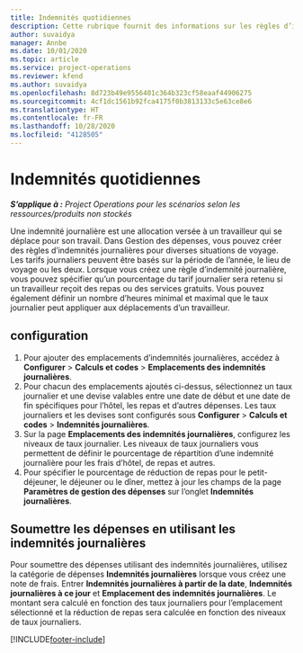 ```yaml
---
title: Indemnités quotidiennes
description: Cette rubrique fournit des informations sur les règles d’indemnités journalières utilisées dans la gestion des dépenses.
author: suvaidya
manager: Annbe
ms.date: 10/01/2020
ms.topic: article
ms.service: project-operations
ms.reviewer: kfend
ms.author: suvaidya
ms.openlocfilehash: 8d723b49e9556401c364b323cf58eaaf44906275
ms.sourcegitcommit: 4cf1dc1561b92fca4175f0b3813133c5e63ce8e6
ms.translationtype: HT
ms.contentlocale: fr-FR
ms.lasthandoff: 10/28/2020
ms.locfileid: "4128505"
---
```

# <a name="per-diems"></a>Indemnités quotidiennes

_**S’applique à :** Project Operations pour les scénarios selon les ressources/produits non stockés_


Une indemnité journalière est une allocation versée à un travailleur qui se déplace pour son travail. Dans Gestion des dépenses, vous pouvez créer des règles d’indemnités journalières pour diverses situations de voyage. Les tarifs journaliers peuvent être basés sur la période de l’année, le lieu de voyage ou les deux. Lorsque vous créez une règle d’indemnité journalière, vous pouvez spécifier qu’un pourcentage du tarif journalier sera retenu si un travailleur reçoit des repas ou des services gratuits. Vous pouvez également définir un nombre d’heures minimal et maximal que le taux journalier peut appliquer aux déplacements d’un travailleur.

## <a name="configuration"></a>configuration 

1. Pour ajouter des emplacements d’indemnités journalières, accédez à **Configurer** > **Calculs et codes** > **Emplacements des indemnités journalières**.
2. Pour chacun des emplacements ajoutés ci-dessus, sélectionnez un taux journalier et une devise valables entre une date de début et une date de fin spécifiques pour l’hôtel, les repas et d’autres dépenses. Les taux journaliers et les devises sont configurés sous **Configurer** > **Calculs et codes** > **Indemnités journalières**.
3. Sur la page **Emplacements des indemnités journalières**, configurez les niveaux de taux journalier. Les niveaux de taux journaliers vous permettent de définir le pourcentage de répartition d’une indemnité journalière pour les frais d’hôtel, de repas et autres. 
4. Pour spécifier le pourcentage de réduction de repas pour le petit-déjeuner, le déjeuner ou le dîner, mettez à jour les champs de la page **Paramètres de gestion des dépenses** sur l’onglet **Indemnités journalières**. 
    
## <a name="submit-expenses-using-per-diem"></a>Soumettre les dépenses en utilisant les indemnités journalières
Pour soumettre des dépenses utilisant des indemnités journalières, utilisez la catégorie de dépenses **Indemnités journalières** lorsque vous créez une note de frais. Entrer **Indemnités journalières à partir de la date**, **Indemnités journalières à ce jour** et **Emplacement des indemnités journalières**. Le montant sera calculé en fonction des taux journaliers pour l’emplacement sélectionné et la réduction de repas sera calculée en fonction des niveaux de taux journaliers.


[!INCLUDE[footer-include](../includes/footer-banner.md)]